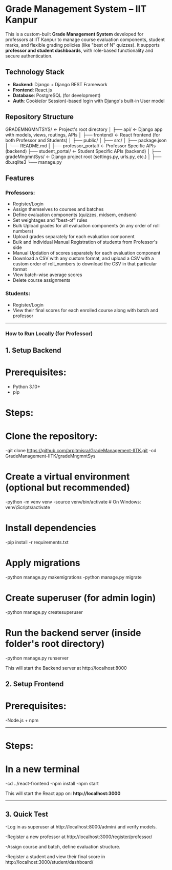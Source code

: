 # Grade Management System – IIT Kanpur

This is a custom-built **Grade Management System** developed for professors at IIT Kanpur to manage course evaluation components, student marks, and flexible grading policies (like "best of N" quizzes). It supports **professor and student dashboards**, with role-based functionality and secure authentication.


## Technology Stack

- **Backend**: Django + Django REST Framework
- **Frontend**: React.js
- **Database**: PostgreSQL (for development)
- **Auth**: Cookie(or Session)-based login with Django's built-in User model
  

## Repository Structure
GRADEMNGMNTSYS/               ← Project's root directory
│
├── api/                      ← Django app with models, views, routings, APIs
│
├── frontend/                 ← React frontend (for both Professor and Students)
│   ├── public/
│   ├── src/
│   ├── package.json
│   └── README.md
│
├── professor_portal/         ← Professor Specific APIs (backend)
├── student_portal/           ← Student Specific APIs (backend)
│
├── gradeMngmntSys/           ← Django project root (settings.py, urls.py, etc.)
│
├── db.sqlite3
└── manage.py


## Features

### Professors:
- Register/Login
- Assign themselves to courses and batches
- Define evaluation components (quizzes, midsem, endsem)
- Set weightages and "best-of" rules
- Bulk Upload grades for all evaluation components (in any order of roll numbers)
- Upload grades separately for each evaluation component
- Bulk and Individual Manual Registration of students from Professor's side
- Manual Updation of scores separately for each evaluation component
- Download a CSV with any custom format, and upload a CSV with a custom order of roll_numbers to download the CSV in that particular format
- View batch-wise average scores
- Delete course assignments

### Students:
- Register/Login
- View their final scores for each enrolled course along with batch and professor

---

### How to Run Locally (for Professor)

## 1. Setup Backend

# Prerequisites:
- Python 3.10+
- pip

# Steps:

# Clone the repository: 

-git clone https://github.com/arpitmisra/GradeManagement-IITK.git
-cd GradeManagement-IITK/gradeMngmntSys

# Create a virtual environment (optional but recommended)
-python -m venv venv
-source venv/bin/activate    # On Windows: venv\Scripts\activate

# Install dependencies
-pip install -r requirements.txt

# Apply migrations
-python manage.py makemigrations
-python manage.py migrate

# Create superuser (for admin login)
-python manage.py createsuperuser

# Run the backend server (inside folder's root directory)
-python manage.py runserver

This will start the Backend server at http://localhost:8000


## 2. Setup Frontend
# Prerequisites:
-Node.js + npm

---

# Steps:
# In a new terminal
-cd ../react-frontend
-npm install
-npm start

This will start the React app on: **http://localhost:3000**

---

## 3. Quick Test
-Log in as superuser at http://localhost:8000/admin/ and verify models.

-Register a new professor at http://localhost:3000/register/professor/

-Assign course and batch, define evaluation structure.

-Register a student and view their final score in http://localhost:3000/student/dashboard/
